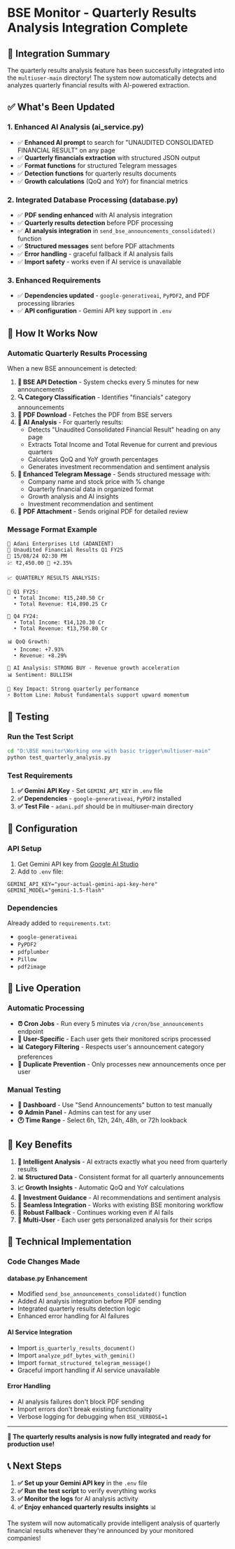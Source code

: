 # BSE Monitor - Quarterly Results Analysis Integration Complete

## 🎯 Integration Summary

The quarterly results analysis feature has been successfully integrated into the `multiuser-main` directory! The system now automatically detects and analyzes quarterly financial results with AI-powered extraction.

## ✅ What's Been Updated

### 1. Enhanced AI Analysis (ai_service.py)
- ✅ **Enhanced AI prompt** to search for "UNAUDITED CONSOLIDATED FINANCIAL RESULT" on any page
- ✅ **Quarterly financials extraction** with structured JSON output
- ✅ **Format functions** for structured Telegram messages
- ✅ **Detection functions** for quarterly results documents
- ✅ **Growth calculations** (QoQ and YoY) for financial metrics

### 2. Integrated Database Processing (database.py)
- ✅ **PDF sending enhanced** with AI analysis integration
- ✅ **Quarterly results detection** before PDF processing
- ✅ **AI analysis integration** in `send_bse_announcements_consolidated()` function
- ✅ **Structured messages** sent before PDF attachments
- ✅ **Error handling** - graceful fallback if AI analysis fails
- ✅ **Import safety** - works even if AI service is unavailable

### 3. Enhanced Requirements
- ✅ **Dependencies updated** - `google-generativeai`, `PyPDF2`, and PDF processing libraries
- ✅ **API configuration** - Gemini API key support in `.env`

## 🔄 How It Works Now

### Automatic Quarterly Results Processing

When a new BSE announcement is detected:

1. **📡 BSE API Detection** - System checks every 5 minutes for new announcements
2. **🔍 Category Classification** - Identifies "financials" category announcements  
3. **📄 PDF Download** - Fetches the PDF from BSE servers
4. **🤖 AI Analysis** - For quarterly results:
   - Detects "Unaudited Consolidated Financial Result" heading on any page
   - Extracts Total Income and Total Revenue for current and previous quarters
   - Calculates QoQ and YoY growth percentages
   - Generates investment recommendation and sentiment analysis
5. **📱 Enhanced Telegram Message** - Sends structured message with:
   - Company name and stock price with % change
   - Quarterly financial data in organized format
   - Growth analysis and AI insights
   - Investment recommendation and sentiment
6. **📄 PDF Attachment** - Sends original PDF for detailed review

### Message Format Example

```
🏢 Adani Enterprises Ltd (ADANIENT)
📄 Unaudited Financial Results Q1 FY25
📅 15/08/24 02:30 PM
💹 ₹2,450.00 🔼 +2.35%

📈 QUARTERLY RESULTS ANALYSIS:

📅 Q1 FY25:
  • Total Income: ₹15,240.50 Cr
  • Total Revenue: ₹14,890.25 Cr
  
📅 Q4 FY24:
  • Total Income: ₹14,120.30 Cr  
  • Total Revenue: ₹13,750.80 Cr

📊 QoQ Growth:
  • Income: +7.93%
  • Revenue: +8.29%

🤖 AI Analysis: STRONG BUY - Revenue growth acceleration
📊 Sentiment: BULLISH

📝 Key Impact: Strong quarterly performance
⚡ Bottom Line: Robust fundamentals support upward momentum
```

## 🧪 Testing

### Run the Test Script
```bash
cd "D:\BSE monitor\Working one with basic trigger\multiuser-main"
python test_quarterly_analysis.py
```

### Test Requirements
1. **✅ Gemini API Key** - Set `GEMINI_API_KEY` in `.env` file
2. **✅ Dependencies** - `google-generativeai`, `PyPDF2` installed
3. **✅ Test File** - `adani.pdf` should be in multiuser-main directory

## 🔧 Configuration

### API Setup
1. Get Gemini API key from [Google AI Studio](https://ai.google.dev/)
2. Add to `.env` file:
```env
GEMINI_API_KEY="your-actual-gemini-api-key-here"
GEMINI_MODEL="gemini-1.5-flash"
```

### Dependencies
Already added to `requirements.txt`:
- `google-generativeai`
- `PyPDF2` 
- `pdfplumber`
- `Pillow`
- `pdf2image`

## 🚀 Live Operation

### Automatic Processing
- **⏰ Cron Jobs** - Run every 5 minutes via `/cron/bse_announcements` endpoint
- **🎯 User-Specific** - Each user gets their monitored scrips processed
- **📊 Category Filtering** - Respects user's announcement category preferences
- **🔄 Duplicate Prevention** - Only processes new announcements once per user

### Manual Testing
- **📱 Dashboard** - Use "Send Announcements" button to test manually
- **⚙️ Admin Panel** - Admins can test for any user
- **🕐 Time Range** - Select 6h, 12h, 24h, 48h, or 72h lookback

## 🎯 Key Benefits

1. **🤖 Intelligent Analysis** - AI extracts exactly what you need from quarterly results
2. **📊 Structured Data** - Consistent format for all quarterly announcements  
3. **📈 Growth Insights** - Automatic QoQ and YoY calculations
4. **🎯 Investment Guidance** - AI recommendations and sentiment analysis
5. **🔄 Seamless Integration** - Works with existing BSE monitoring workflow
6. **💪 Robust Fallback** - Continues working even if AI fails
7. **👥 Multi-User** - Each user gets personalized analysis for their scrips

## 🔧 Technical Implementation

### Code Changes Made

#### database.py Enhancement
- Modified `send_bse_announcements_consolidated()` function
- Added AI analysis integration before PDF sending
- Integrated quarterly results detection logic
- Enhanced error handling for AI failures

#### AI Service Integration
- Import `is_quarterly_results_document()` 
- Import `analyze_pdf_bytes_with_gemini()`
- Import `format_structured_telegram_message()`
- Graceful import handling if AI service unavailable

#### Error Handling
- AI analysis failures don't block PDF sending
- Import errors don't break existing functionality
- Verbose logging for debugging when `BSE_VERBOSE=1`

---

**🎉 The quarterly results analysis is now fully integrated and ready for production use!**

## 📞 Next Steps

1. **✅ Set up your Gemini API key** in the `.env` file
2. **✅ Run the test script** to verify everything works
3. **✅ Monitor the logs** for AI analysis activity  
4. **✅ Enjoy enhanced quarterly results insights** 📊

The system will now automatically provide intelligent analysis of quarterly financial results whenever they're announced by your monitored companies!